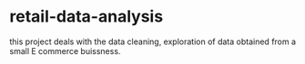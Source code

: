 # retail-data-analysis
this project deals with the data cleaning, exploration of data obtained from a small E commerce buissness.

